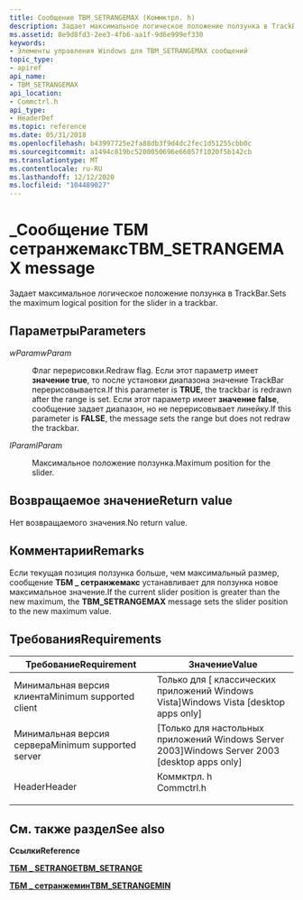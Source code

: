 ```yaml
---
title: Сообщение TBM_SETRANGEMAX (Коммктрл. h)
description: Задает максимальное логическое положение ползунка в TrackBar.
ms.assetid: 8e9d8fd3-2ee3-4fb6-aa1f-9d6e999ef330
keywords:
- Элементы управления Windows для TBM_SETRANGEMAX сообщений
topic_type:
- apiref
api_name:
- TBM_SETRANGEMAX
api_location:
- Commctrl.h
api_type:
- HeaderDef
ms.topic: reference
ms.date: 05/31/2018
ms.openlocfilehash: b43997725e2fa88db3f9d4dc2fec1d51255cbb0c
ms.sourcegitcommit: a1494c819bc5200050696e66057f1020f5b142cb
ms.translationtype: MT
ms.contentlocale: ru-RU
ms.lasthandoff: 12/12/2020
ms.locfileid: "104489027"
---
```

# <a name="tbm_setrangemax-message"></a><span data-ttu-id="762dd-104">\_Сообщение ТБМ сетранжемакс</span><span class="sxs-lookup"><span data-stu-id="762dd-104">TBM\_SETRANGEMAX message</span></span>

<span data-ttu-id="762dd-105">Задает максимальное логическое положение ползунка в TrackBar.</span><span class="sxs-lookup"><span data-stu-id="762dd-105">Sets the maximum logical position for the slider in a trackbar.</span></span>

## <a name="parameters"></a><span data-ttu-id="762dd-106">Параметры</span><span class="sxs-lookup"><span data-stu-id="762dd-106">Parameters</span></span>

<dl> <dt>

<span data-ttu-id="762dd-107">*wParam*</span><span class="sxs-lookup"><span data-stu-id="762dd-107">*wParam*</span></span> 
</dt> <dd>

<span data-ttu-id="762dd-108">Флаг перерисовки.</span><span class="sxs-lookup"><span data-stu-id="762dd-108">Redraw flag.</span></span> <span data-ttu-id="762dd-109">Если этот параметр имеет **значение true**, то после установки диапазона значение TrackBar перерисовывается.</span><span class="sxs-lookup"><span data-stu-id="762dd-109">If this parameter is **TRUE**, the trackbar is redrawn after the range is set.</span></span> <span data-ttu-id="762dd-110">Если этот параметр имеет **значение false**, сообщение задает диапазон, но не перерисовывает линейку.</span><span class="sxs-lookup"><span data-stu-id="762dd-110">If this parameter is **FALSE**, the message sets the range but does not redraw the trackbar.</span></span>

</dd> <dt>

<span data-ttu-id="762dd-111">*lParam*</span><span class="sxs-lookup"><span data-stu-id="762dd-111">*lParam*</span></span> 
</dt> <dd>

<span data-ttu-id="762dd-112">Максимальное положение ползунка.</span><span class="sxs-lookup"><span data-stu-id="762dd-112">Maximum position for the slider.</span></span>

</dd> </dl>

## <a name="return-value"></a><span data-ttu-id="762dd-113">Возвращаемое значение</span><span class="sxs-lookup"><span data-stu-id="762dd-113">Return value</span></span>

<span data-ttu-id="762dd-114">Нет возвращаемого значения.</span><span class="sxs-lookup"><span data-stu-id="762dd-114">No return value.</span></span>

## <a name="remarks"></a><span data-ttu-id="762dd-115">Комментарии</span><span class="sxs-lookup"><span data-stu-id="762dd-115">Remarks</span></span>

<span data-ttu-id="762dd-116">Если текущая позиция ползунка больше, чем максимальный размер, сообщение **ТБМ \_ сетранжемакс** устанавливает для ползунка новое максимальное значение.</span><span class="sxs-lookup"><span data-stu-id="762dd-116">If the current slider position is greater than the new maximum, the **TBM\_SETRANGEMAX** message sets the slider position to the new maximum value.</span></span>

## <a name="requirements"></a><span data-ttu-id="762dd-117">Требования</span><span class="sxs-lookup"><span data-stu-id="762dd-117">Requirements</span></span>



| <span data-ttu-id="762dd-118">Требование</span><span class="sxs-lookup"><span data-stu-id="762dd-118">Requirement</span></span> | <span data-ttu-id="762dd-119">Значение</span><span class="sxs-lookup"><span data-stu-id="762dd-119">Value</span></span> |
|-------------------------------------|---------------------------------------------------------------------------------------|
| <span data-ttu-id="762dd-120">Минимальная версия клиента</span><span class="sxs-lookup"><span data-stu-id="762dd-120">Minimum supported client</span></span><br/> | <span data-ttu-id="762dd-121">Только для \[ классических приложений Windows Vista\]</span><span class="sxs-lookup"><span data-stu-id="762dd-121">Windows Vista \[desktop apps only\]</span></span><br/>                                        |
| <span data-ttu-id="762dd-122">Минимальная версия сервера</span><span class="sxs-lookup"><span data-stu-id="762dd-122">Minimum supported server</span></span><br/> | <span data-ttu-id="762dd-123">\[Только для настольных приложений Windows Server 2003\]</span><span class="sxs-lookup"><span data-stu-id="762dd-123">Windows Server 2003 \[desktop apps only\]</span></span><br/>                                  |
| <span data-ttu-id="762dd-124">Header</span><span class="sxs-lookup"><span data-stu-id="762dd-124">Header</span></span><br/>                   | <dl> <span data-ttu-id="762dd-125"><dt>Коммктрл. h</dt></span><span class="sxs-lookup"><span data-stu-id="762dd-125"><dt>Commctrl.h</dt></span></span> </dl> |



## <a name="see-also"></a><span data-ttu-id="762dd-126">См. также раздел</span><span class="sxs-lookup"><span data-stu-id="762dd-126">See also</span></span>

<dl> <dt>

<span data-ttu-id="762dd-127">**Ссылки**</span><span class="sxs-lookup"><span data-stu-id="762dd-127">**Reference**</span></span>
</dt> <dt>

[<span data-ttu-id="762dd-128">**ТБМ \_ SETRANGE**</span><span class="sxs-lookup"><span data-stu-id="762dd-128">**TBM\_SETRANGE**</span></span>](tbm-setrange.md)
</dt> <dt>

[<span data-ttu-id="762dd-129">**ТБМ \_ сетранжемин**</span><span class="sxs-lookup"><span data-stu-id="762dd-129">**TBM\_SETRANGEMIN**</span></span>](tbm-setrangemin.md)
</dt> </dl>

 

 





